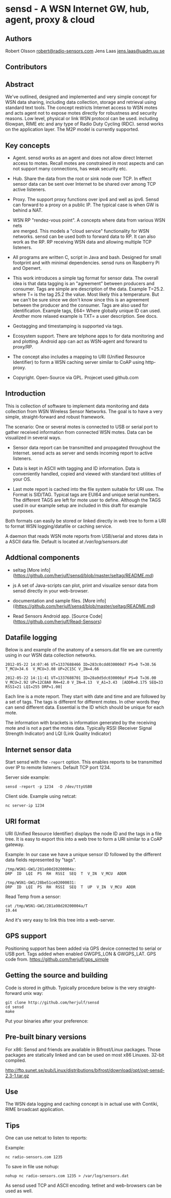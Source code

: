 sensd - A WSN Internet GW, hub, agent, proxy & cloud
====================================================

Authors
--------
Robert Olsson <robert@radio-sensors.com>
Jens Laas <jens.laas@uadm.uu.se>

Contributors
------------

Abstract 
--------
We've outlined, designed and implemented and very simple concept for WSN 
data sharing, including data collection, storage and retrieval using 
standard text tools. The concept restricts Internet access to WSN 
motes and acts agent not to expose motes directly for robustness and 
security reasons. Low level, physical or link WSN protocol can be used. 
including  6lowpan, RIME etc and any type of Radio Duty Cycling (RDC). 
sensd works on the application layer. The M2P model is currently supported.

Key concepts
------------

* Agent. sensd works as an agent and does not allow direct Internet
  access to motes. Recall motes are constrained in most aspects and 
  can not support many connections, has weak security etc.

* Hub. Share the data from the root or sink node over TCP. In effect sensor 
  data can be sent over Internet to be shared over among TCP active listeners. 

* Proxy. The support proxy functions over ipv4 and well as ipv6. Sensd can 
  forward to a proxy on a public IP. The typical case is when GW is behind 
  a NAT.
 
* WSN RP "rendez-vous point". A concepts where data from various WSN nets  
  are merged. This models a "cloud service" functionality for WSN networks. 
  sensd can be used both to forward data to RP. It can also work as the RP.
  RP receiving WSN data and allowing multiple TCP listeners.

* All programs are written C, script in Java and bash. Designed for small
  footprint and with minimal dependencies. sensd runs on Raspberry Pi and 
  Openwrt.

* This work introduces a simple tag format for sensor data. The overall
  idea is that data tagging is an "agreement" between producers and consumer. 
  Tags are simple are description of the data. Example T=25.2. where T=
  is the tag 25.2 the value. Most likely this a temperature. But we 
  can't be sure since we don't know since this is an agreement between 
  the producer and the consumer. Tags are also used for identification.
  Example tags, E64= Where globally unique ID can used. Another more 
  relaxed example is TXT=  a user description. See docs.

* Geotagging and timestamping is supported via tags.

* Ecosystem support. There are telphone apps to for data monitoring and
  and plotting. Android app can act as WSN-agent and forward to proxy/RP.

* The concept also includes a mapping to URI (Unified Resource Identifier) 
  to form a WSN caching server similar to CoAP using http-proxy.

* Copyright. Open-Source via GPL. Projecet used github.com


Introduction
------------

This is collection of software to implement data monitoring and data collection
from WSN Wireless Sensor Networks. The goal is to have a very simple,
straight-forward and robust framework.

The scenario: One or several motes is connected to USB or serial port to gather
received information from connected WSN motes. Data can be visualized in
several ways.

*  Sensor data report can be transmitted and propagated throughout the
   Internet. sensd acts as server and sends incoming report to active
   listeners.

*  Data is kept in ASCII with tagging and ID information. Data is conveniently
   handled, copied and viewed with standard text utilities of your OS.

*  Last mote report is cached into the file system suitable for URI use. The
   Format is SID/TAG. Typical tags are EUI64 and unique serial numbers. The
   different TAGS are left for mote user to define. Although the TAGS used in
   our example setup are included in this draft for example purposes.


Both formats can easily be stored or linked directly in web tree to form a
URI to format WSN logging/datafile or caching service.

A daemon that reads WSN mote reports from USB/serial and stores data in a ASCII
data file. Default is located at _/var/log/sensors.dat_

Addtional components
--------------------

* seltag [More info] (https://github.com/herjulf/sensd/blob/master/seltag/README.md)

* js A set of Java-scripts can plot, print and visualize sensor data from 
  sensd directly in your web-browser.

* documentation and sample files.  [More info] ((https://github.com/herjulf/sensd/blob/master/seltag/README.md)

* Read Sensors Android app.  [Source Code] (https://github.com/herjulf/Read-Sensors)


Datafile logging
----------------

Below is and example of the anatomy of a sensors.dat file we are currently using in our WSN
data collection networks.

	2012-05-22 14:07:46 UT=1337688466 ID=283c0cdd030000d7 PS=0 T=30.56  T_MCU=34.6  V_MCU=3.08 UP=2C15C V_IN=4.66

	2012-05-22 14:11:41 UT=1337688701 ID=28a9d5dc030000af PS=0 T=36.00  V_MCU=2.92 UP=12C8A0 RH=42.0 V_IN=4.13  V_A1=3.43  [ADDR=0.175 SEQ=33 RSSI=21 LQI=255 DRP=1.00]

Each line is a mote report. They start with date and time and are followed by a set of
tags. The tags is different for different motes. In other words they can
send different data. Essential is the ID which should be unique for each mote.

The information with brackets is information generated by the receiving mote
and is not a part the motes data. Typically RSSI (Receiver Signal Strength
Indicator) and LQI (Link Quality Indicator)


Internet sensor data
--------------------

Start sensd with the `-report` option. This enables reports to be transmitted
over IP to remote listeners. Default TCP port 1234.

Server side example:

	sensd -report -p 1234  -D /dev/ttyUSB0

Client side. Example using netcat:

	nc server-ip 1234

URI format
----------

URI (Unified Resource Identifier) displays the node ID and the tags in a file tree.
It is easy to export this into a web tree to form a URI similar to a CoAP gateway.

Example: In our case we have a unique sensor ID followed by the different data
fields represented by "tags".

	/tmp/WSN1-GW1/281a98d20200004a:
	DRP  ID  LQI  PS  RH  RSSI  SEQ  T  V_IN  V_MCU  ADDR

	/tmp/WSN1-GW1/28be51ce02000031:
	DRP  ID  LQI  PS  RH  RSSI  SEQ  T  UP  V_IN  V_MCU  ADDR

Read Temp from a sensor:

	cat /tmp/WSN1-GW1/281a98d20200004a/T
	19.44

And it's very easy to link this tree into a web-server.

GPS support
-----------

Positioning support has been added via GPS device connected to serial
or USB port. Tags added when enabled GWGPS_LON & GWGPS_LAT.
GPS code from. https://github.com/herjulf/gps_simple

Getting the source and building
-------------------------------

Code is stored in github. Typically procedure below is the very straight-
forward unix way:

	git clone http://github.com/herjulf/sensd
	cd sensd
	make

Put your binaries after your preference:

Pre-built binary versions
--------------------------

For x86:
Sensd and friends are available in Bifrost/Linux packages. Those packages are
statically linked and can be used on most x86 Linuxes. 32-bit compiled.

http://ftp.sunet.se/pub/Linux/distributions/bifrost/download/opt/opt-sensd-2.3-1.tar.gz


Use
---

The WSN data logging and caching concept is in actual use with Contiki, RIME
broadcast application.

Tips
----

One can use netcat to listen to reports:

Example:

	nc radio-sensors.com 1235

To save in file use nohup:

	nohup nc radio-sensors.com 1235 > /var/log/sensors.dat

As sensd used TCP and ASCII encoding. tetlnet and web-browsers can be used
as well.


